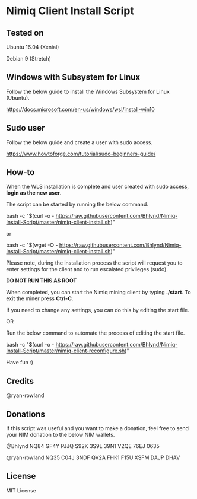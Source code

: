 # Nimiq Client Install Script

## Tested on

Ubuntu 16.04 (Xenial)

Debian 9 (Stretch)

## Windows with Subsystem for Linux

Follow the below guide to install the Windows Subsystem for Linux (Ubuntu). 

https://docs.microsoft.com/en-us/windows/wsl/install-win10

## Sudo user

Follow the below guide and create a user with sudo access.

https://www.howtoforge.com/tutorial/sudo-beginners-guide/

## How-to

When the WLS installation is complete and user created with sudo access, **login as the new user**.

The script can be started by running the below command.

bash -c "$(curl -o - https://raw.githubusercontent.com/Bhlynd/Nimiq-Install-Script/master/nimiq-client-install.sh)"

or 

bash -c "$(wget -O - https://raw.githubusercontent.com/Bhlynd/Nimiq-Install-Script/master/nimiq-client-install.sh)"

Please note, during the installation process the script will request you to enter settings for the client and to run escalated privileges (sudo).

**DO NOT RUN THIS AS ROOT**

When completed, you can start the Nimiq mining client by typing **./start**. To exit the miner press **Ctrl-C**.

If you need to change any settings, you can do this by editing the start file.

OR

Run the below command to automate the process of editing the start file.

bash -c "$(curl -o - https://raw.githubusercontent.com/Bhlynd/Nimiq-Install-Script/master/nimiq-client-reconfigure.sh)"

Have fun :)

## Credits

@ryan-rowland

## Donations

If this script was useful and you want to make a donation, feel free to send your NIM donation to the below NIM wallets.

@Bhlynd NQ84 GF4Y PJJQ S92K 3S9L 39N1 V2QE 76EJ 0635

@ryan-rowland NQ35 C04J 3NDF QV2A FHK1 F15U XSFM DAJP DHAV

## License

MIT License